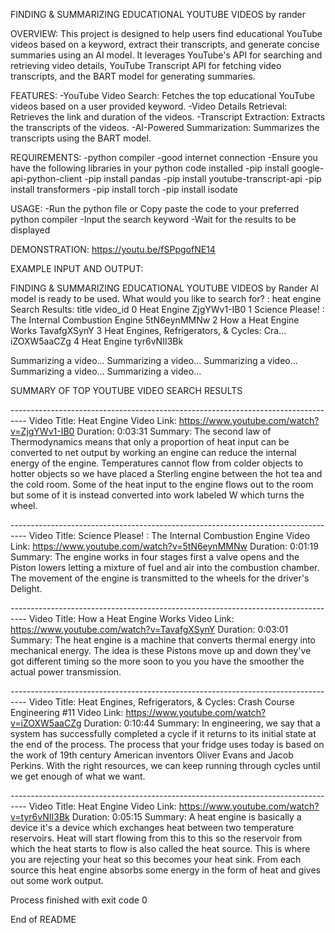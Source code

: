FINDING & SUMMARIZING EDUCATIONAL YOUTUBE VIDEOS by rander

OVERVIEW: 
This project is designed to help users find educational
YouTube videos based on a keyword, extract their transcripts, and
generate concise summaries using an AI model. It leverages YouTube\'s
API for searching and retrieving video details, YouTube Transcript API
for fetching video transcripts, and the BART model for generating
summaries.

FEATURES: 
-YouTube Video Search: Fetches the top educational YouTube
videos based on a user provided keyword. 
-Video Details Retrieval: Retrieves the link and duration of the videos. 
-Transcript Extraction: Extracts the transcripts of the videos. 
-AI-Powered Summarization: Summarizes the transcripts using the BART model.

REQUIREMENTS: 
-python compiler 
-good internet connection 
-Ensure you
have the following libraries in your python code installed 
-pip install google-api-python-client 
-pip install pandas 
-pip install youtube-transcript-api 
-pip install transformers 
-pip install torch 
-pip install isodate

USAGE: 
-Run the python file or Copy paste the code to your preferred
python compiler -Input the search keyword -Wait for the results to be
displayed


DEMONSTRATION:
https://youtu.be/fSPpgofNE14



EXAMPLE INPUT AND OUTPUT:

FINDING & SUMMARIZING EDUCATIONAL YOUTUBE VIDEOS by Rander AI model is
ready to be used. What would you like to search for? : heat engine
Search Results: title video_id 0 Heat Engine ZjgYWv1-IB0 1 Science
Please! : The Internal Combustion Engine 5tN6eynMMNw 2 How a Heat Engine
Works TavafgXSynY 3 Heat Engines, Refrigerators, &amp; Cycles: Cra\...
iZOXW5aaCZg 4 Heat Engine tyr6vNII3Bk

Summarizing a video\... Summarizing a video\... Summarizing a video\...
Summarizing a video\... Summarizing a video\...

SUMMARY OF TOP YOUTUBE VIDEO SEARCH RESULTS

\-\-\-\-\-\-\-\-\-\-\-\-\-\-\-\-\-\-\-\-\-\-\-\-\-\-\-\-\-\-\-\-\-\-\-\-\-\-\-\-\-\-\-\-\-\-\-\-\-\-\-\-\-\-\-\-\-\-\-\-\-\-\-\-\-\-\-\-\-\-\-\-\-\-\-\-\-\-\-\-\--
Video Title: Heat Engine Video Link:
https://www.youtube.com/watch?v=ZjgYWv1-IB0 Duration: 0:03:31 Summary:
The second law of Thermodynamics means that only a proportion of heat
input can be converted to net output by working an engine can reduce the
internal energy of the engine. Temperatures cannot flow from colder
objects to hotter objects so we have placed a Sterling engine between
the hot tea and the cold room. Some of the heat input to the engine
flows out to the room but some of it is instead converted into work
labeled W which turns the wheel.

\-\-\-\-\-\-\-\-\-\-\-\-\-\-\-\-\-\-\-\-\-\-\-\-\-\-\-\-\-\-\-\-\-\-\-\-\-\-\-\-\-\-\-\-\-\-\-\-\-\-\-\-\-\-\-\-\-\-\-\-\-\-\-\-\-\-\-\-\-\-\-\-\-\-\-\-\-\-\-\-\--
Video Title: Science Please! : The Internal Combustion Engine Video
Link: https://www.youtube.com/watch?v=5tN6eynMMNw Duration: 0:01:19
Summary: The engine works in four stages first a valve opens and the
Piston lowers letting a mixture of fuel and air into the combustion
chamber. The movement of the engine is transmitted to the wheels for the
driver\'s Delight.

\-\-\-\-\-\-\-\-\-\-\-\-\-\-\-\-\-\-\-\-\-\-\-\-\-\-\-\-\-\-\-\-\-\-\-\-\-\-\-\-\-\-\-\-\-\-\-\-\-\-\-\-\-\-\-\-\-\-\-\-\-\-\-\-\-\-\-\-\-\-\-\-\-\-\-\-\-\-\-\-\--
Video Title: How a Heat Engine Works Video Link:
https://www.youtube.com/watch?v=TavafgXSynY Duration: 0:03:01 Summary:
The heat engine is a machine that converts thermal energy into
mechanical energy. The idea is these Pistons move up and down they\'ve
got different timing so the more soon to you you have the smoother the
actual power transmission.

\-\-\-\-\-\-\-\-\-\-\-\-\-\-\-\-\-\-\-\-\-\-\-\-\-\-\-\-\-\-\-\-\-\-\-\-\-\-\-\-\-\-\-\-\-\-\-\-\-\-\-\-\-\-\-\-\-\-\-\-\-\-\-\-\-\-\-\-\-\-\-\-\-\-\-\-\-\-\-\-\--
Video Title: Heat Engines, Refrigerators, &amp; Cycles: Crash Course
Engineering #11 Video Link: https://www.youtube.com/watch?v=iZOXW5aaCZg
Duration: 0:10:44 Summary: In engineering, we say that a system has
successfully completed a cycle if it returns to its initial state at the
end of the process. The process that your fridge uses today is based on
the work of 19th century American inventors Oliver Evans and Jacob
Perkins. With the right resources, we can keep running through cycles
until we get enough of what we want.

\-\-\-\-\-\-\-\-\-\-\-\-\-\-\-\-\-\-\-\-\-\-\-\-\-\-\-\-\-\-\-\-\-\-\-\-\-\-\-\-\-\-\-\-\-\-\-\-\-\-\-\-\-\-\-\-\-\-\-\-\-\-\-\-\-\-\-\-\-\-\-\-\-\-\-\-\-\-\-\-\--
Video Title: Heat Engine Video Link:
https://www.youtube.com/watch?v=tyr6vNII3Bk Duration: 0:05:15 Summary: A
heat engine is basically a device it\'s a device which exchanges heat
between two temperature reservoirs. Heat will start flowing from this to
this so the reservoir from which the heat starts to flow is also called
the heat source. This is where you are rejecting your heat so this
becomes your heat sink. From each source this heat engine absorbs some
energy in the form of heat and gives out some work output.

Process finished with exit code 0

End of README
